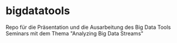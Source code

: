 # bigdatatools

Repo für die Präsentation und die Ausarbeitung des Big Data Tools Seminars mit dem Thema "Analyzing Big Data Streams"